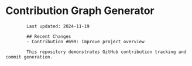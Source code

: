 # Contribution Graph Generator
            
            Last updated: 2024-11-19
            
            ## Recent Changes
            - Contribution #699: Improve project overview
            
            This repository demonstrates GitHub contribution tracking and commit generation.
        